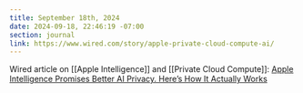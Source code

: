 ```yaml
---
title: September 18th, 2024
date: 2024-09-18, 22:46:19 -07:00
section: journal
link: https://www.wired.com/story/apple-private-cloud-compute-ai/
---
```

Wired article on [[Apple Intelligence]] and [[Private Cloud Compute]]: [Apple Intelligence Promises Better AI Privacy. Here’s How It Actually Works](https://www.wired.com/story/apple-private-cloud-compute-ai/)